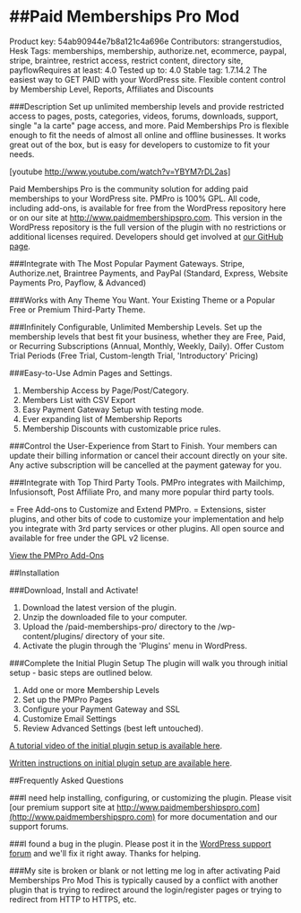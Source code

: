 ##Paid Memberships Pro Mod
=================================
Product key: 54ab90944e7b8a121c4a696e
Contributors: strangerstudios, Hesk
Tags: memberships, membership, authorize.net, ecommerce, paypal, stripe, braintree, restrict access, restrict content, directory site, payflowRequires at least: 4.0
Tested up to: 4.0
Stable tag: 1.7.14.2
The easiest way to GET PAID with your WordPress site. Flexible content control by Membership Level, Reports, Affiliates and Discounts

###Description
Set up unlimited membership levels and provide restricted access to pages, posts, categories, videos, forums, downloads, support, single "a la carte" page access, and more. Paid Memberships Pro is flexible enough to fit the needs of almost all online and offline businesses. It works great out of the box, but is easy for developers to customize to fit your needs.

[youtube http://www.youtube.com/watch?v=YBYM7rDL2as]

Paid Memberships Pro is the community solution for adding paid memberships to your WordPress site. PMPro is 100% GPL. All code, including add-ons, is available for free from the WordPress repository here or on our site at http://www.paidmembershipspro.com. This version in the WordPress repository is the full version of the plugin with no restrictions or additional licenses required. Developers should get involved at [our GitHub page](https://github.com/strangerstudios/paid-memberships-pro/).

###Integrate with The Most Popular Payment Gateways.
Stripe, Authorize.net, Braintree Payments, and PayPal (Standard, Express, Website Payments Pro, Payflow, & Advanced)

###Works with Any Theme You Want.
Your Existing Theme or a Popular Free or Premium Third-Party Theme.

###Infinitely Configurable, Unlimited Membership Levels.
Set up the membership levels that best fit your business, whether they are Free, Paid, or Recurring Subscriptions (Annual, Monthly, Weekly, Daily). Offer Custom Trial Periods (Free Trial, Custom-length Trial, 'Introductory' Pricing)

###Easy-to-Use Admin Pages and Settings.
1. Membership Access by Page/Post/Category.
2. Members List with CSV Export
3. Easy Payment Gateway Setup with testing mode.
4. Ever expanding list of Membership Reports
5. Membership Discounts with customizable price rules.

###Control the User-Experience from Start to Finish.
Your members can update their billing information or cancel their account directly on your site. Any active subscription will be cancelled at the payment gateway for you.

###Integrate with Top Third Party Tools.
PMPro integrates with Mailchimp, Infusionsoft, Post Affiliate Pro, and many more popular third party tools.

= Free Add-ons to Customize and Extend PMPro. =
Extensions, sister plugins, and other bits of code to customize your implementation and help you integrate with 3rd party services or other plugins. All open source and available for free under the GPL v2 license.

[View the PMPro Add-Ons](http://www.paidmembershipspro.com/add-ons/)

##Installation

###Download, Install and Activate!
1. Download the latest version of the plugin.
2. Unzip the downloaded file to your computer.
3. Upload the /paid-memberships-pro/ directory to the /wp-content/plugins/ directory of your site.
4. Activate the plugin through the 'Plugins' menu in WordPress.

###Complete the Initial Plugin Setup
The plugin will walk you through initial setup - basic steps are outlined below.

1. Add one or more Membership Levels
2. Set up the PMPro Pages
3. Configure your Payment Gateway and SSL
4. Customize Email Settings
5. Review Advanced Settings (best left untouched).

[A tutorial video of the initial plugin setup is available here](http://www.paidmembershipspro.com/documentation/initial-plugin-setup/tutorial-video/).

[Written instructions on initial plugin setup are available here](http://www.paidmembershipspro.com/documentation/initial-plugin-setup/).

##Frequently Asked Questions

###I need help installing, configuring, or customizing the plugin.
Please visit [our premium support site at http://www.paidmembershipspro.com](http://www.paidmembershipspro.com) for more documentation and our support forums.

###I found a bug in the plugin.
Please post it in the [WordPress support forum](http://wordpress.org/tags/paid-memberships-pro?forum_id=10) and we'll fix it right away. Thanks for helping. 

###My site is broken or blank or not letting me log in after activating Paid Memberships Pro Mod
This is typically caused by a conflict with another plugin that is trying to redirect around the login/register pages or trying to redirect from HTTP to HTTPS, etc.
